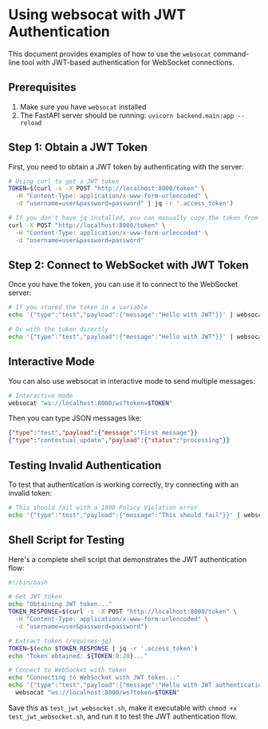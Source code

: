 # Using websocat with JWT Authentication

This document provides examples of how to use the `websocat` command-line tool with JWT-based authentication for WebSocket connections.

## Prerequisites

1. Make sure you have `websocat` installed
2. The FastAPI server should be running: `uvicorn backend.main:app --reload`

## Step 1: Obtain a JWT Token

First, you need to obtain a JWT token by authenticating with the server:

```bash
# Using curl to get a JWT token
TOKEN=$(curl -s -X POST "http://localhost:8000/token" \
  -H "Content-Type: application/x-www-form-urlencoded" \
  -d "username=user&password=password" | jq -r '.access_token')

# If you don't have jq installed, you can manually copy the token from the response
curl -X POST "http://localhost:8000/token" \
  -H "Content-Type: application/x-www-form-urlencoded" \
  -d "username=user&password=password"
```

## Step 2: Connect to WebSocket with JWT Token

Once you have the token, you can use it to connect to the WebSocket server:

```bash
# If you stored the token in a variable
echo '{"type":"test","payload":{"message":"Hello with JWT"}}' | websocat "ws://localhost:8000/ws?token=$TOKEN"

# Or with the token directly
echo '{"type":"test","payload":{"message":"Hello with JWT"}}' | websocat "ws://localhost:8000/ws?token=eyJhbGciOiJIUzI1NiIsInR5cCI6IkpXVCJ9..."
```

## Interactive Mode

You can also use websocat in interactive mode to send multiple messages:

```bash
# Interactive mode
websocat "ws://localhost:8000/ws?token=$TOKEN"
```

Then you can type JSON messages like:
```json
{"type":"test","payload":{"message":"First message"}}
{"type":"contextual_update","payload":{"status":"processing"}}
```

## Testing Invalid Authentication

To test that authentication is working correctly, try connecting with an invalid token:

```bash
# This should fail with a 1008 Policy Violation error
echo '{"type":"test","payload":{"message":"This should fail"}}' | websocat "ws://localhost:8000/ws?token=invalid.token"
```

## Shell Script for Testing

Here's a complete shell script that demonstrates the JWT authentication flow:

```bash
#!/bin/bash

# Get JWT token
echo "Obtaining JWT token..."
TOKEN_RESPONSE=$(curl -s -X POST "http://localhost:8000/token" \
  -H "Content-Type: application/x-www-form-urlencoded" \
  -d "username=user&password=password")

# Extract token (requires jq)
TOKEN=$(echo $TOKEN_RESPONSE | jq -r '.access_token')
echo "Token obtained: ${TOKEN:0:20}..."

# Connect to WebSocket with token
echo "Connecting to WebSocket with JWT token..."
echo '{"type":"test","payload":{"message":"Hello with JWT authentication"}}' | \
  websocat "ws://localhost:8000/ws?token=$TOKEN"
```

Save this as `test_jwt_websocket.sh`, make it executable with `chmod +x test_jwt_websocket.sh`, and run it to test the JWT authentication flow.
